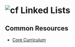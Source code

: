 ![cf](http://i.imgur.com/7v5ASc8.png) Linked Lists
===

## Common Resources
* [Core Curriculum](https://codefellows.github.io/common_curriculum/data_structures_and_algorithms/Code_401/class-05/DISCUSSION)